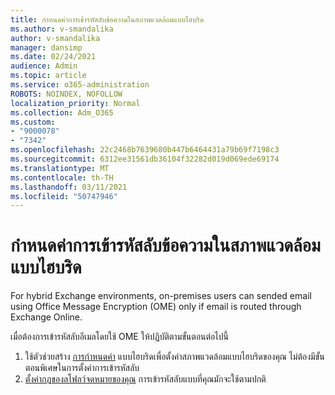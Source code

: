 ```yaml
---
title: กําหนดค่าการเข้ารหัสลับข้อความในสภาพแวดล้อมแบบไฮบริด
ms.author: v-smandalika
author: v-smandalika
manager: dansimp
ms.date: 02/24/2021
audience: Admin
ms.topic: article
ms.service: o365-administration
ROBOTS: NOINDEX, NOFOLLOW
localization_priority: Normal
ms.collection: Adm_O365
ms.custom:
- "9000078"
- "7342"
ms.openlocfilehash: 22c2468b7639680b447b6464431a79b69f7198c3
ms.sourcegitcommit: 6312ee31561db36104f32282d019d069ede69174
ms.translationtype: MT
ms.contentlocale: th-TH
ms.lasthandoff: 03/11/2021
ms.locfileid: "50747946"
---
```

# <a name="configure-message-encryption-for-a-hybrid-environment"></a>กําหนดค่าการเข้ารหัสลับข้อความในสภาพแวดล้อมแบบไฮบริด

For hybrid Exchange environments, on-premises users can sended email using Office Message Encryption (OME) only if email is routed through Exchange Online.

เมื่อต้องการเข้ารหัสลับอีเมลโดยใช้ OME ให้ปฏิบัติตามขั้นตอนต่อไปนี้

1. ใช้ตัวช่วยสร้าง [การกําหนดค่า](https://docs.microsoft.com/Exchange/hybrid-configuration-wizard) แบบไฮบริดเพื่อตั้งค่าสภาพแวดล้อมแบบไฮบริดของคุณ ไม่ต้องมีขั้นตอนพิเศษในการตั้งค่าการเข้ารหัสลับ
2. [ตั้งค่ากฎของลโฟลว์จดหมายของคุณ](https://docs.microsoft.com/microsoft-365/compliance/define-mail-flow-rules-to-encrypt-email) การเข้ารหัสลับแบบที่คุณมักจะใช้ตามปกติ


